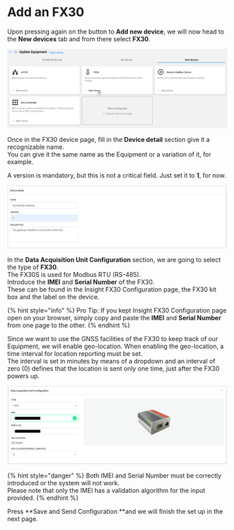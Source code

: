 # Add an FX30

Upon pressing again on the button to **Add new device**, we will now head to the **New devices** tab and from there select **FX30**.

![](<../../../../../.gitbook/assets/image (31).png>)

Once in the FX30 device page, fill in the **Device detail** section give it a recognizable name. \
You can give it the same name as the Equipment or a variation of it, for example.

A version is mandatory, but this is not a critical field. Just set it to **1**, for now.

![](<../../../../../.gitbook/assets/image (32).png>)

In the **Data Acquisition Unit Configuration** section, we are going to select the type of **FX30**.\
The FX30S is used for Modbus RTU (RS-485).\
Introduce the **IMEI** and **Serial Number** of the FX30.\
These can be found in the Insight FX30 Configuration page, the FX30 kit box and the label on the device.

{% hint style="info" %}
Pro Tip: If you kept Insight FX30 Configuration page open on your browser, simply copy and paste the **IMEI** and **Serial Number** from one page to the other.
{% endhint %}

Since we want to use the GNSS facilities of the FX30 to keep track of our Equipment, we will enable geo-location. When enabling the geo-location, a time interval for location reporting must be set.\
The interval is set in minutes by means of a dropdown and an interval of zero (0) defines that the location is sent only one time, just after the FX30 powers up.

![](<../../../../../.gitbook/assets/image (33).png>)

{% hint style="danger" %}
Both IMEI and Serial Number must be correctly introduced or the system will not work.\
Please note that only the IMEI has a validation algorithm for the input provided.
{% endhint %}

Press **Save and Send Configuration **and we will finish the set up in the next page.
